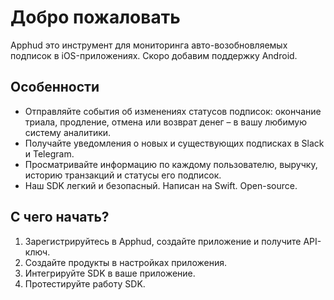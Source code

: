 # Добро пожаловать

Apphud это инструмент для мониторинга авто-возобновляемых подписок в iOS-приложениях. Скоро добавим поддержку Android.

## Особенности

* Отправляйте события об изменениях статусов подписок: окончание триала, продление, отмена или возврат денег – в вашу любимую систему аналитики.
* Получайте уведомления о новых и существующих подписках в Slack и Telegram.
* Просматривайте информацию по каждому пользователю, выручку, историю транзакций и статусы его подписок.
* Наш SDK легкий и безопасный. Написан на Swift. Open-source.

## С чего начать?

1. Зарегистрируйтесь в Apphud, создайте приложение и получите API-ключ.
2. Создайте продукты в настройках приложения.
3. Интегрируйте SDK в ваше приложение.
4. Протестируйте работу SDK.
